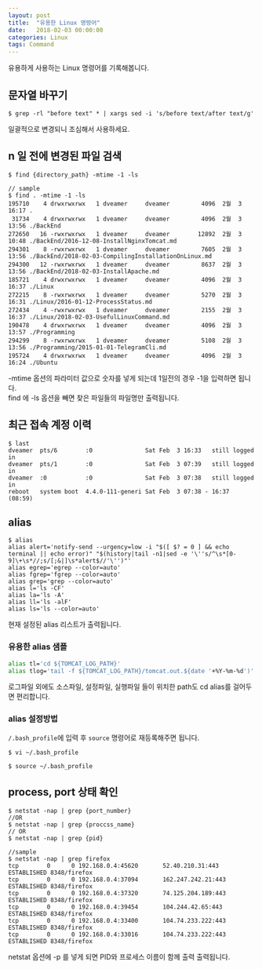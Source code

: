 ```yaml
---
layout: post
title:  "유용한 Linux 명령어"
date:   2018-02-03 00:00:00
categories: Linux
tags: Command 
---
```


유용하게 사용하는 Linux 명령어를 기록해봅니다.  

<!--more-->

## 문자열 바꾸기

~~~terminal
$ grep -rl "before text" * | xargs sed -i 's/before text/after text/g'
~~~

일괄적으로 변경되니 조심해서 사용하세요.  

## n 일 전에 변경된 파일 검색

~~~terminal
$ find {directory_path} -mtime -1 -ls

// sample
$ find . -mtime -1 -ls
195710    4 drwxrwxrwx   1 dveamer     dveamer         4096  2월  3 16:17 .
 31734    4 drwxrwxrwx   1 dveamer     dveamer         4096  2월  3 13:56 ./BackEnd
272650   16 -rwxrwxrwx   1 dveamer     dveamer        12892  2월  3 10:48 ./BackEnd/2016-12-08-InstallNginxTomcat.md
294301    8 -rwxrwxrwx   1 dveamer     dveamer         7605  2월  3 13:56 ./BackEnd/2018-02-03-CompilingInstallationOnLinux.md
294300   12 -rwxrwxrwx   1 dveamer     dveamer         8637  2월  3 13:56 ./BackEnd/2018-02-03-InstallApache.md
185721    4 drwxrwxrwx   1 dveamer     dveamer         4096  2월  3 16:37 ./Linux
272215    8 -rwxrwxrwx   1 dveamer     dveamer         5270  2월  3 16:31 ./Linux/2016-01-12-ProcessStatus.md
272434    4 -rwxrwxrwx   1 dveamer     dveamer         2155  2월  3 16:37 ./Linux/2018-02-03-UsefulLinuxCommand.md
190478    4 drwxrwxrwx   1 dveamer     dveamer         4096  2월  3 13:57 ./Programming
294299    8 -rwxrwxrwx   1 dveamer     dveamer         5108  2월  3 13:56 ./Programming/2015-01-01-TelegramCli.md
195724    4 drwxrwxrwx   1 dveamer     dveamer         4096  2월  3 16:24 ./Ubuntu
~~~

-mtime 옵션의 파라미터 값으로 숫자를 넣게 되는데 1일전의 경우 -1을 입력하면 됩니다.  
find 에 -ls 옵션을 빼면 찾은 파일들의 파일명만 출력됩니다.  

## 최근 접속 계정 이력

~~~terminal
$ last
dveamer  pts/6        :0               Sat Feb  3 16:33   still logged in   
dveamer  pts/1        :0               Sat Feb  3 07:39   still logged in   
dveamer  :0           :0               Sat Feb  3 07:38   still logged in   
reboot   system boot  4.4.0-111-generi Sat Feb  3 07:38 - 16:37  (08:59) 
~~~

## alias

~~~terminal
$ alias
alias alert='notify-send --urgency=low -i "$([ $? = 0 ] && echo terminal || echo error)" "$(history|tail -n1|sed -e '\''s/^\s*[0-9]\+\s*//;s/[;&|]\s*alert$//'\'')"'
alias egrep='egrep --color=auto'
alias fgrep='fgrep --color=auto'
alias grep='grep --color=auto'
alias l='ls -CF'
alias la='ls -A'
alias ll='ls -alF'
alias ls='ls --color=auto'
~~~

현재 설정된 alias 리스트가 출력됩니다.  

### 유용한 alias 샘플

~~~bash
alias tl='cd ${TOMCAT_LOG_PATH}'
alias tlog='tail -f ${TOMCAT_LOG_PATH}/tomcat.out.${date '+%Y-%m-%d')'
~~~

로그파일 외에도 소스파일, 설정파일, 실행파일 들이 위치한 path도 cd alias를 걸어두면 편리합니다.  

### alias 설정방법

```/.bash_profile```에 입력 후 ```source``` 명령어로 재등록해주면 됩니다.  

~~~terminal
$ vi ~/.bash_profile

$ source ~/.bash_profile
~~~

## process, port 상태 확인

~~~terminal
$ netstat -nap | grep {port_number}
//OR
$ netstat -nap | grep {proccss_name}
// OR
$ netstat -nap | grep {pid}

//sample
$ netstat -nap | grep firefox
tcp        0      0 192.168.0.4:45620       52.40.210.31:443        ESTABLISHED 8348/firefox    
tcp        0      0 192.168.0.4:37094       162.247.242.21:443      ESTABLISHED 8348/firefox    
tcp        0      0 192.168.0.4:37320       74.125.204.189:443      ESTABLISHED 8348/firefox    
tcp        0      0 192.168.0.4:39454       104.244.42.65:443       ESTABLISHED 8348/firefox    
tcp        0      0 192.168.0.4:33400       104.74.233.222:443      ESTABLISHED 8348/firefox    
tcp        0      0 192.168.0.4:33016       104.74.233.222:443      ESTABLISHED 8348/firefox 
~~~

netstat 옵션에 -p 를 넣게 되면 PID와 프로세스 이름이 함께 출력 출력됩니다.  






